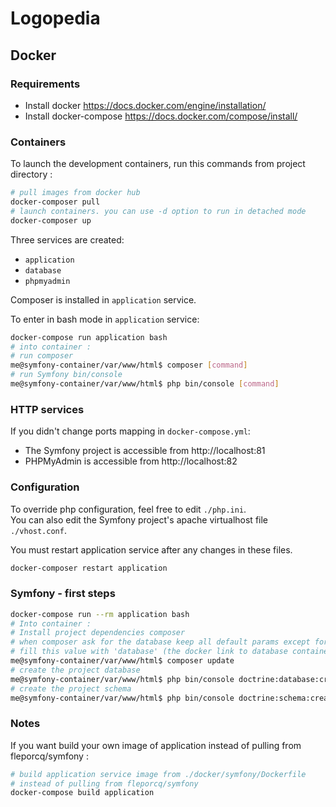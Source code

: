 # Logopedia

## Docker

### Requirements

 - Install docker https://docs.docker.com/engine/installation/
 - Install docker-compose https://docs.docker.com/compose/install/

### Containers

To launch the development containers, run this commands from project directory :

```bash
# pull images from docker hub
docker-composer pull
# launch containers. you can use -d option to run in detached mode
docker-composer up
```
Three services are created:
 - `application`
 - `database`
 - `phpmyadmin`

Composer is installed in `application` service.

To enter in bash mode in `application` service:

```bash
docker-compose run application bash
# into container :
# run composer
me@symfony-container/var/www/html$ composer [command]
# run Symfony bin/console
me@symfony-container/var/www/html$ php bin/console [command]
```

### HTTP services

If you didn't change ports mapping in `docker-compose.yml`:
 - The Symfony project is accessible from http://localhost:81
 - PHPMyAdmin is accessible from http://localhost:82

### Configuration

To override php configuration, feel free to edit `./php.ini`.  
You can also edit the Symfony project's apache virtualhost file `./vhost.conf`.

You must restart application service after any changes in these files.

```bash
docker-composer restart application
```

### Symfony  - first steps

```bash
docker-compose run --rm application bash
# Into container :
# Install project dependencies composer
# when composer ask for the database keep all default params except for host,
# fill this value with 'database' (the docker link to database container)
me@symfony-container/var/www/html$ composer update
# create the project database
me@symfony-container/var/www/html$ php bin/console doctrine:database:create
# create the project schema
me@symfony-container/var/www/html$ php bin/console doctrine:schema:create
```

### Notes

If you want build your own image of application instead of pulling from fleporcq/symfony :

```bash
# build application service image from ./docker/symfony/Dockerfile
# instead of pulling from fleporcq/symfony
docker-compose build application
```
